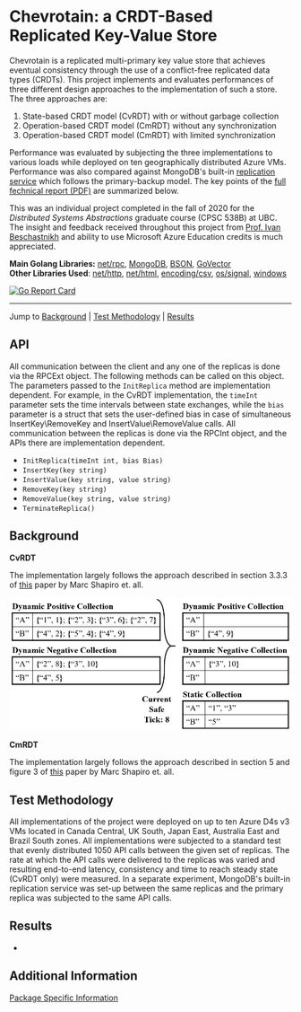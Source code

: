 # Chevrotain: a CRDT-Based Replicated Key-Value Store
Chevrotain is a replicated multi-primary key value store that achieves eventual consistency through the use of a conflict-free replicated data types (CRDTs). This project implements and evaluates performances of three different design approaches to the implementation of such a store. The three approaches are:
1. State-based CRDT model (CvRDT) with or without garbage collection
2. Operation-based CRDT model (CmRDT) without any synchronization
3. Operation-based CRDT model (CmRDT) with limited synchronization

Performance was evaluated by subjecting the three implementations to various loads while deployed on ten geographically distributed Azure VMs. Performance was also compared against MongoDB's built-in [replication service](https://docs.mongodb.com/manual/replication/) which follows the primary-backup model. The key points of the [full fechnical report (PDF)](docs/report/report.pdf) are summarized below.

This was an individual project completed in the fall of 2020 for the *Distributed Systems Abstractions* graduate course (CPSC 538B) at UBC. The insight and feedback received throughout this project from [Prof. Ivan Beschastnikh](https://www.cs.ubc.ca/~bestchai/) and ability to use Microsoft Azure Education credits is much appreciated.

**Main Golang Libraries:**
[net/rpc](https://golang.org/pkg/net/rpc/), 
[MongoDB](https://pkg.go.dev/go.mongodb.org/mongo-driver/mongo),
[BSON](https://pkg.go.dev/go.mongodb.org/mongo-driver/bson),
[GoVector](https://github.com/DistributedClocks/GoVector) \
**Other Libraries Used**:
[net/http](https://golang.org/pkg/net/http/), 
[net/html](https://pkg.go.dev/golang.org/x/net/html),
[encoding/csv](https://golang.org/pkg/encoding/csv/),
[os/signal](https://golang.org/pkg/os/signal/),
[windows](https://pkg.go.dev/golang.org/x/sys/windows)

[![Go Report Card](https://goreportcard.com/badge/github.com/savreline/chevrotain)](https://goreportcard.com/report/github.com/savreline/chevrotain)

---

Jump to [Background](#Background) | [Test Methodology](#Test-Methodology) 
| [Results](#Results)

## API
All communication between the client and any one of the replicas is done via the RPCExt object. The following methods can be called on this object. The parameters passed to the `InitReplica` method are implementation dependent. For example, in the CvRDT implementation, the `timeInt` parameter sets the time intervals between state exchanges, while the `bias` parameter is a struct that sets the user-defined bias in case of simultaneous InsertKey\RemoveKey and InsertValue\RemoveValue calls. All communication between the replicas is done via the RPCInt object, and the APIs there are implementation dependent.
* `InitReplica(timeInt int, bias Bias)`
* `InsertKey(key string)`
* `InsertValue(key string, value string)`
* `RemoveKey(key string)`
* `RemoveValue(key string, value string)`
* `TerminateReplica()`

## Background
**CvRDT**

The implementation largely follows the approach described in section 3.3.3 of [this](https://hal.inria.fr/inria-00555588/document) paper by Marc Shapiro et. all. 

<img src="docs/cvrdt.jpg" width="600">

**CmRDT**

The implementation largely follows the approach described in section 5 and figure 3 of [this](https://hal.inria.fr/inria-00609399v1/document) paper by Marc Shapiro et. all.

## Test Methodology
All implementations of the project were deployed on up to ten Azure D4s v3 VMs located in Canada Central, UK South, Japan East, Australia East and Brazil South zones. All implementations were subjected to a standard test that evenly distributed 1050 API calls between the given set of replicas. The rate at which the API calls were delivered to the replicas was varied and resulting end-to-end latency, consistency and time to reach steady state (CvRDT only) were measured. In a separate experiment, MongoDB's built-in replication service was set-up between the same replicas and the primary replica was subjected to the same API calls.

## Results
* 

## Additional Information
[Package Specific Information](docs/packages.md)
